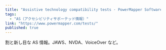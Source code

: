 ```yaml
---
title: "Assistive technology compatibility tests · PowerMapper Software"
tags:
  - "AS（アクセシビリティサポーテッド情報）"
link: "https://www.powermapper.com/tests/"
published: true
---
```


割と新し目な AS 情報。JAWS、NVDA、VoiceOver など。
